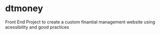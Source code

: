 # dtmoney

Front End Project to create a custom finantial management website using acessibility and good practices
